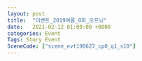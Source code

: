 ```yaml
---
layout: post
title:  "이벤트_2019여름_0화_오프닝"
date:   2021-02-12 01:00:00 +0000
categories: Event
Tags: Story Event
SceneCode: ["scene_evt190627_cp0_q1_s10"]
---
```

